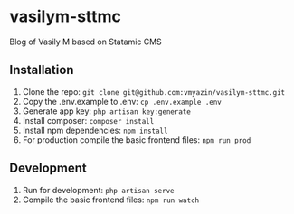 # vasilym-sttmc
Blog of Vasily M based on Statamic CMS

## Installation
1. Clone the repo: `git clone git@github.com:vmyazin/vasilym-sttmc.git`
2. Copy the .env.example to .env: `cp .env.example .env`
3. Generate app key: `php artisan key:generate`
4. Install composer: `composer install`
5. Install npm dependencies: `npm install`
6. For production compile the basic frontend files: `npm run prod`

## Development
1. Run for development: `php artisan serve`
2. Compile the basic frontend files: `npm run watch`
